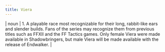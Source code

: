 ```yaml
---
title: Viera
---
```

| noun | 1.  	A playable race most recognizable for their long, rabbit-like ears and slender builds. Fans of the series may recognize them from previous titles such as FFXII and the FF Tactics games. Only female Viera were made available in Shadowbringers, but male Viera will be made available with the release of Endwalker.	|